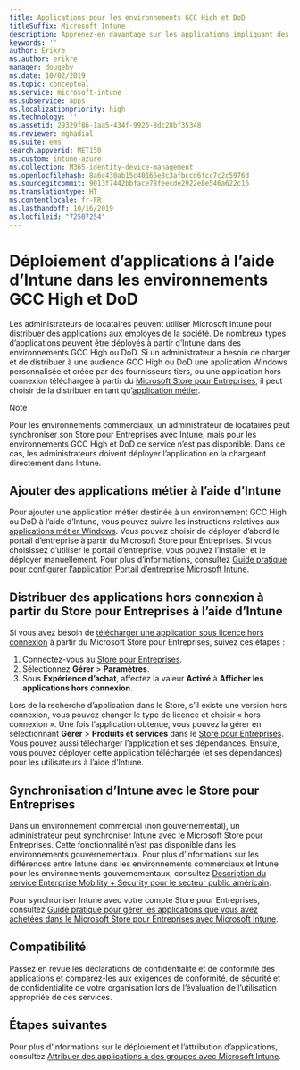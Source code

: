 ```yaml
---
title: Applications pour les environnements GCC High et DoD
titleSuffix: Microsoft Intune
description: Apprenez-en davantage sur les applications impliquant des environnements GCC High et DoD à l’aide de Microsoft Intune.
keywords: ''
author: Erikre
ms.author: erikre
manager: dougeby
ms.date: 10/02/2019
ms.topic: conceptual
ms.service: microsoft-intune
ms.subservice: apps
ms.localizationpriority: high
ms.technology: ''
ms.assetid: 29329f86-1aa5-434f-9925-8dc28bf35348
ms.reviewer: mghadial
ms.suite: ems
search.appverid: MET150
ms.custom: intune-azure
ms.collection: M365-identity-device-management
ms.openlocfilehash: 8a6c430ab15c40166e8c3afbccd6fcc7c2c5976d
ms.sourcegitcommit: 9013f7442bbface78feecde2922e8e546a622c16
ms.translationtype: HT
ms.contentlocale: fr-FR
ms.lasthandoff: 10/16/2019
ms.locfileid: "72507254"
---
```

# <a name="deploying-apps-using-intune-on-the-gcc-high-and-dod-environments"></a>Déploiement d’applications à l’aide d’Intune dans les environnements GCC High et DoD 

Les administrateurs de locataires peuvent utiliser Microsoft Intune pour distribuer des applications aux employés de la société. De nombreux types d’applications peuvent être déployés à partir d’Intune dans des environnements GCC High ou DoD. Si un administrateur a besoin de charger et de distribuer à une audience GCC High ou DoD une application Windows personnalisée et créée par des fournisseurs tiers, ou une application hors connexion téléchargée à partir du [Microsoft Store pour Entreprises](https://businessstore.microsoft.com/store), il peut choisir de la distribuer en tant qu’[application métier](apps-add.md#app-types-in-microsoft-intune).  

> [!NOTE]
> Pour les environnements commerciaux, un administrateur de locataires peut synchroniser son Store pour Entreprises avec Intune, mais pour les environnements GCC High et DoD ce service n’est pas disponible. Dans ce cas, les administrateurs doivent déployer l’application en la chargeant directement dans Intune.  

## <a name="add-line-of-business-apps-using-intune"></a>Ajouter des applications métier à l’aide d’Intune 

Pour ajouter une application métier destinée à un environnement GCC High ou DoD à l’aide d’Intune, vous pouvez suivre les instructions relatives aux [applications métier Windows](lob-apps-windows.md). Vous pouvez choisir de déployer d’abord le portail d’entreprise à partir du Microsoft Store pour Entreprises. Si vous choisissez d’utiliser le portail d’entreprise, vous pouvez l’installer et le déployer manuellement. Pour plus d’informations, consultez [Guide pratique pour configurer l’application Portail d’entreprise Microsoft Intune](company-portal-app.md). 

## <a name="distribute-offline-apps-from-the-store-for-business-using-intune"></a>Distribuer des applications hors connexion à partir du Store pour Entreprises à l’aide d’Intune  

Si vous avez besoin de [télécharger une application sous licence hors connexion](https://docs.microsoft.com/microsoft-store/distribute-offline-apps#download-an-offline-licensed-app) à partir du Microsoft Store pour Entreprises, suivez ces étapes : 

1. Connectez-vous au [Store pour Entreprises](https://businessstore.microsoft.com/).
2. Sélectionnez **Gérer** > **Paramètres**.
3. Sous **Expérience d’achat**, affectez la valeur **Activé** à **Afficher les applications hors connexion**.

Lors de la recherche d’application dans le Store, s’il existe une version hors connexion, vous pouvez changer le type de licence et choisir « hors connexion ». Une fois l’application obtenue, vous pouvez la gérer en sélectionnant **Gérer** > **Produits et services** dans le [Store pour Entreprises](https://businessstore.microsoft.com/). Vous pouvez aussi télécharger l’application et ses dépendances. Ensuite, vous pouvez déployer cette application téléchargée (et ses dépendances) pour les utilisateurs à l’aide d’Intune.  

## <a name="syncing-intune-to-the-store-for-business"></a>Synchronisation d’Intune avec le Store pour Entreprises 

Dans un environnement commercial (non gouvernemental), un administrateur peut synchroniser Intune avec le Microsoft Store pour Entreprises. Cette fonctionnalité n’est pas disponible dans les environnements gouvernementaux. Pour plus d’informations sur les différences entre Intune dans les environnements commerciaux et Intune pour les environnements gouvernementaux, consultez [Description du service Enterprise Mobility + Security pour le secteur public américain](https://docs.microsoft.com/enterprise-mobility-security/solutions/ems-govt-service-description).  

Pour synchroniser Intune avec votre compte Store pour Entreprises, consultez [Guide pratique pour gérer les applications que vous avez achetées dans le Microsoft Store pour Entreprises avec Microsoft Intune](windows-store-for-business.md).  

## <a name="compliance"></a>Compatibilité 

Passez en revue les déclarations de confidentialité et de conformité des applications et comparez-les aux exigences de conformité, de sécurité et de confidentialité de votre organisation lors de l’évaluation de l’utilisation appropriée de ces services.   

## <a name="next-steps"></a>Étapes suivantes

Pour plus d’informations sur le déploiement et l’attribution d’applications, consultez [Attribuer des applications à des groupes avec Microsoft Intune](apps-deploy.md).

 
